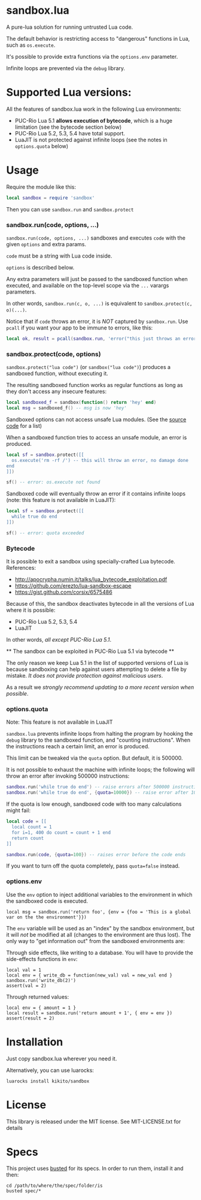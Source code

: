 sandbox.lua
===========

A pure-lua solution for running untrusted Lua code.

The default behavior is restricting access to "dangerous" functions in Lua, such as `os.execute`.

It's possible to provide extra functions via the `options.env` parameter.

Infinite loops are prevented via the `debug` library.

Supported Lua versions:
======================

All the features of sandbox.lua work in the following Lua environments:


* PUC-Rio Lua 5.1 **allows execution of bytecode**, which is a huge limitation (see the bytecode section below)
* PUC-Rio Lua 5.2, 5.3, 5.4 have total support.
* LuaJIT is not protected against infinite loops (see the notes in `options.quota` below)

Usage
=====

Require the module like this:

``` lua
local sandbox = require 'sandbox'
```

Then you can use `sandbox.run` and `sandbox.protect`

### sandbox.run(code, options, ...)

`sandbox.run(code, options, ...)` sandboxes and executes `code` with the given `options` and extra params.

`code` must be a string with Lua code inside.

`options` is described below.

Any extra parameters will just be passed to the sandboxed function when executed, and available on the top-level scope via the `...` varargs parameters.

In other words, `sandbox.run(c, o, ...)` is equivalent to `sandbox.protect(c, o)(...)`.

Notice that if `code` throws an error, it is *NOT* captured by `sandbox.run`. Use `pcall` if you want your app to be immune to errors, like this:

``` lua
local ok, result = pcall(sandbox.run, 'error("this just throws an error")')
```

### sandbox.protect(code, options)

`sandbox.protect("lua code")` (or `sandbox("lua code")`) produces a sandboxed function, without executing it.

The resulting sandboxed function works as regular functions as long as they don't access any insecure features:

```lua
local sandboxed_f = sandbox(function() return 'hey' end)
local msg = sandboxed_f() -- msg is now 'hey'
```

Sandboxed options can not access unsafe Lua modules. (See the [source code](https://github.com/kikito/sandbox.lua/blob/master/sandbox.lua#L35) for a list)

When a sandboxed function tries to access an unsafe module, an error is produced.

```lua
local sf = sandbox.protect([[
  os.execute('rm -rf /') -- this will throw an error, no damage done
end
]])

sf() -- error: os.execute not found
```

Sandboxed code will eventually throw an error if it contains infinite loops (note: this feature is not available in LuaJIT):

```lua
local sf = sandbox.protect([[
  while true do end
]])

sf() -- error: quota exceeded
```

### Bytecode

It is possible to exit a sandbox using specially-crafted Lua bytecode. References:

* http://apocrypha.numin.it/talks/lua_bytecode_exploitation.pdf
* https://github.com/erezto/lua-sandbox-escape
* https://gist.github.com/corsix/6575486

Because of this, the sandbox deactivates bytecode in all the versions of Lua where it is possible:

* PUC-Rio Lua 5.2, 5.3, 5.4
* LuaJIT

In other words, _all except PUC-Rio Lua 5.1_.

** The sandbox can be exploited in PUC-Rio Lua 5.1 via bytecode **

The only reason we keep Lua 5.1 in the list of supported versions of Lua is because
sandboxing can help against users attempting to delete a file by mistake. _It does not provide
protection against malicious users_.

As a result we _strongly recommend updating to a more recent version when possible_.

### options.quota

Note: This feature is not available in LuaJIT

`sandbox.lua` prevents infinite loops from halting the program by hooking the `debug` library to the sandboxed function, and "counting instructions". When
the instructions reach a certain limit, an error is produced.

This limit can be tweaked via the `quota` option. But default, it is 500000.

It is not possible to exhaust the machine with infinite loops; the following will throw an error after invoking 500000 instructions:

``` lua
sandbox.run('while true do end') -- raise errors after 500000 instructions
sandbox.run('while true do end', {quota=10000}) -- raise error after 10000 instructions
```

If the quota is low enough, sandboxed code with too many calculations might fail:

``` lua
local code = [[
  local count = 1
  for i=1, 400 do count = count + 1 end
  return count
]]

sandbox.run(code, {quota=100}) -- raises error before the code ends
```

If you want to turn off the quota completely, pass `quota=false` instead.


### options.env

Use the `env` option to inject additional variables to the environment in which the sandboxed code is executed.

    local msg = sandbox.run('return foo', {env = {foo = 'This is a global var on the the environment'}})

The `env` variable will be used as an "index" by the sandbox environment, but it will *not* be modified at all (changes
to the environment are thus lost). The only way to "get information out" from the sandboxed environments are:

Through side effects, like writing to a database. You will have to provide the side-effects functions in `env`:

    local val = 1
    local env = { write_db = function(new_val) val = new_val end }
    sandbox.run('write_db(2)')
    assert(val = 2)

Through returned values:

    local env = { amount = 1 }
    local result = sandbox.run('return amount + 1', { env = env })
    assert(result = 2)


Installation
============

Just copy sandbox.lua wherever you need it.

Alternatively, you can use luarocks:

    luarocks install kikito/sandbox

License
=======

This library is released under the MIT license. See MIT-LICENSE.txt for details

Specs
=====

This project uses [busted](https://github.com/Olivine-Labs/busted) for its specs. In order to run them, install it and then:

```
cd /path/to/where/the/spec/folder/is
busted spec/*
```
